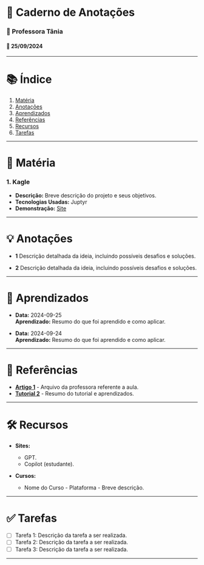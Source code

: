 # 📓 Caderno de Anotações
### 💠 Professora Tânia
#### 📅 25/09/2024

---
# 📚 Índice

1. [Matéria](materia)
2. [Anotações](#anotações)
3. [Aprendizados](#aprendizados)
4. [Referências](#referências)
5. [Recursos](#recursos)
6. [Tarefas](#tarefas)
---

# 🚀 Matéria
### 1. Kagle
- **Descrição:** Breve descrição do projeto e seus objetivos.
- **Tecnologias Usadas:** Juptyr
- **Demonstração:** [Site](https://www.kaggle.com/code/gabrielgarciaa/machine-learning/edit)

---

# 💡 Anotações
- **1** Descrição detalhada da ideia, incluindo possíveis desafios e soluções.

- **2** Descrição detalhada da ideia, incluindo possíveis desafios e soluções.

---

# 📖 Aprendizados
- **Data:** 2024-09-25  
  **Aprendizado:** Resumo do que foi aprendido e como aplicar.
  
- **Data:** 2024-09-24  
  **Aprendizado:** Resumo do que foi aprendido e como aplicar.

---

# 🔗 Referências
- **[Artigo 1](URL)** - Arquivo da professora referente a aula.
- **[Tutorial 2](URL)** - Resumo do tutorial e aprendizados.

---

# 🛠️ Recursos
- **Sites:**
  - GPT.
  - Copilot (estudante).
  
- **Cursos:**
  - Nome do Curso - Plataforma - Breve descrição.

---

# ✅ Tarefas
- [ ] Tarefa 1: Descrição da tarefa a ser realizada.
- [ ] Tarefa 2: Descrição da tarefa a ser realizada.
- [ ] Tarefa 3: Descrição da tarefa a ser realizada.

---
